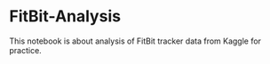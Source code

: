 # FitBit-Analysis
This notebook is about analysis of FitBit tracker data from Kaggle for practice. 
